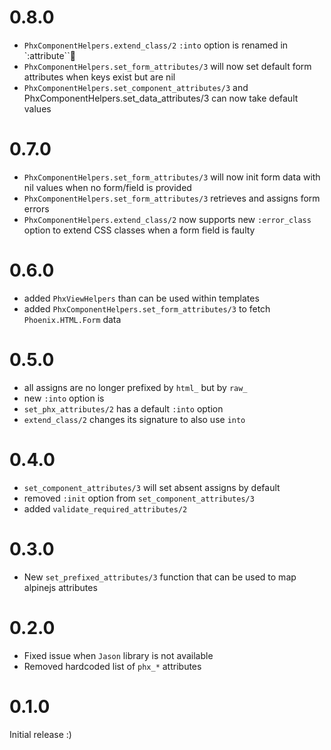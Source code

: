 # 0.8.0
- `PhxComponentHelpers.extend_class/2` `:into` option is renamed in `:attribute``
- `PhxComponentHelpers.set_form_attributes/3` will now set default form attributes when keys
exist but are nil
- `PhxComponentHelpers.set_component_attributes/3` and PhxComponentHelpers.set_data_attributes/3
can now take default values

# 0.7.0
- `PhxComponentHelpers.set_form_attributes/3` will now init form data with nil values
when no form/field is provided
- `PhxComponentHelpers.set_form_attributes/3` retrieves and assigns form errors
- `PhxComponentHelpers.extend_class/2` now supports new `:error_class` option to
extend CSS classes when a form field is faulty

# 0.6.0
- added `PhxViewHelpers` than can be used within templates
- added `PhxComponentHelpers.set_form_attributes/3` to fetch `Phoenix.HTML.Form` data

# 0.5.0
- all assigns are no longer prefixed by `html_` but by `raw_`
- new `:into` option is 
- `set_phx_attributes/2` has a default `:into` option
- `extend_class/2` changes its signature to also use `into`

# 0.4.0
- `set_component_attributes/3` will set absent assigns by default
- removed `:init` option from `set_component_attributes/3`
- added `validate_required_attributes/2` 

# 0.3.0
- New `set_prefixed_attributes/3` function that can be used to map alpinejs attributes

# 0.2.0
- Fixed issue when `Jason` library is not available
- Removed hardcoded list of `phx_*` attributes

# 0.1.0
Initial release :)